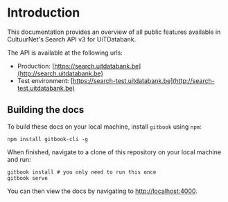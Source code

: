 # Introduction

This documentation provides an overview of all public features available in CultuurNet's Search API v3 for UiTDatabank.

The API is available at the following urls:

* Production: [https://search.uitdatabank.be](http://search.uitdatabank.be)
* Test environment: [https://search-test.uitdatabank.be](http://search-test.uitdatabank.be)

## Building the docs

To build these docs on your local machine, install `gitbook` using `npm`:

```
npm install gitbook-cli -g
```

When finished, navigate to a clone of this repository on your local machine and run:

```
gitbook install # you only need to run this once
gitbook serve
```

You can then view the docs by navigating to [http://localhost:4000](http://localhost:4000).

